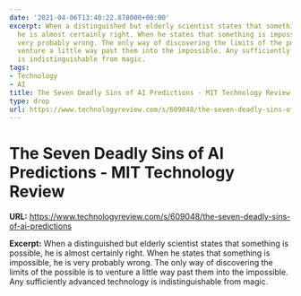```yaml
---
date: '2021-04-06T13:40:22.878000+00:00'
excerpt: When a distinguished but elderly scientist states that something is possible,
  he is almost certainly right. When he states that something is impossible, he is
  very probably wrong. The only way of discovering the limits of the possible is to
  venture a little way past them into the impossible. Any sufficiently advanced technology
  is indistinguishable from magic.
tags:
- Technology
- AI
title: The Seven Deadly Sins of AI Predictions - MIT Technology Review
type: drop
url: https://www.technologyreview.com/s/609048/the-seven-deadly-sins-of-ai-predictions
---
```


# The Seven Deadly Sins of AI Predictions - MIT Technology Review

**URL:** https://www.technologyreview.com/s/609048/the-seven-deadly-sins-of-ai-predictions

**Excerpt:** When a distinguished but elderly scientist states that something is possible, he is almost certainly right. When he states that something is impossible, he is very probably wrong. The only way of discovering the limits of the possible is to venture a little way past them into the impossible. Any sufficiently advanced technology is indistinguishable from magic.
